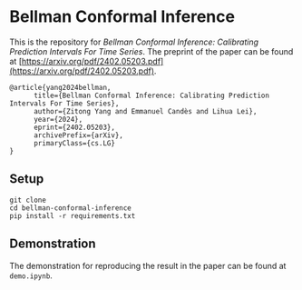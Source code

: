 # Bellman Conformal Inference

This is the repository for *Bellman Conformal Inference: Calibrating Prediction Intervals For Time Series*.
The preprint of the paper can be found at [https://arxiv.org/pdf/2402.05203.pdf](https://arxiv.org/pdf/2402.05203.pdf).

```
@article{yang2024bellman,
      title={Bellman Conformal Inference: Calibrating Prediction Intervals For Time Series}, 
      author={Zitong Yang and Emmanuel Candès and Lihua Lei},
      year={2024},
      eprint={2402.05203},
      archivePrefix={arXiv},
      primaryClass={cs.LG}
}
```


## Setup

```
git clone 
cd bellman-conformal-inference
pip install -r requirements.txt
```

## Demonstration 
The demonstration for reproducing the result in the paper can be found at `demo.ipynb`.